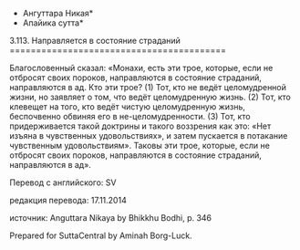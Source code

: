 * Ангуттара Никая*
* Апайика сутта*

3\.113\. Направляется в состояние страданий
\=\=\=\=\=\=\=\=\=\=\=\=\=\=\=\=\=\=\=\=\=\=\=\=\=\=\=\=\=\=\=\=\=\=\=\=\=\=\=\=\=

Благословенный сказал: «Монахи, есть эти трое, которые, если не отбросят своих пороков, направляются в состояние страданий, направляются в ад\. Кто эти трое? \(1\) Тот, кто не ведёт целомудренной жизни, но заявляет о том, что ведёт целомудренную жизнь\. \(2\) Тот, кто клевещет на того, кто ведёт чистую целомудренную жизнь, беспочвенно обвиняя его в не\-целомудренности\. \(3\) Тот, кто придерживается такой доктрины и такого воззрения как это: «Нет изъяна в чувственных удовольствиях», и затем пускается в потакание чувственным удовольствиям»\. Таковы эти трое, которые, если не отбросят своих пороков, направляются в состояние страданий, направляются в ад»\.

Перевод с английского: SV

редакция перевода: 17\.11\.2014

источник: Anguttara Nikaya by Bhikkhu Bodhi, p\. 346

Prepared for SuttaCentral by Aminah Borg\-Luck\.